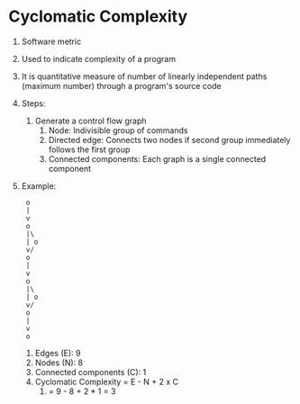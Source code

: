 # Cyclomatic Complexity #
1. Software metric
2. Used to indicate complexity of a program
3. It is quantitative measure of number of linearly independent paths (maximum number) through a program's source code
4. Steps:
	1. Generate a control flow graph
		1. Node: Indivisible group of commands
		2. Directed edge: Connects two nodes if second group immediately follows the first group
		3. Connected components: Each graph is a single connected component
5. Example:

		o
		|
		v
		o
		|\
		| o
		v/
		o
		|
		v
		o
		|\
		| o
		v/
		o
		|
		v
		o
		
	1. Edges (E): 9
	2. Nodes (N): 8
	3. Connected components (C): 1
	4. Cyclomatic Complexity = E - N + 2 x C
		1. = 9 - 8 + 2 * 1 = 3
		